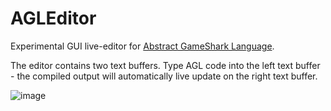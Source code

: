 # AGLEditor

Experimental GUI live-editor for [Abstract GameShark Language](https://github.com/retro-git/agl).

The editor contains two text buffers. Type AGL code into the left text buffer - the compiled output will automatically live update on the right text buffer.

![image](https://user-images.githubusercontent.com/43223593/235659499-5429ad33-ce84-40dd-b0f3-0db96a5b1fd7.png)
